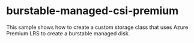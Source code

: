 # burstable-managed-csi-premium
This sample shows how to create a custom storage class that uses Azure Premium LRS to create a burstable managed disk.
